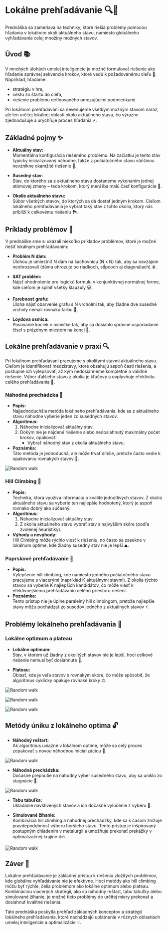 # Lokálne prehľadávanie 🔍🚀

Prednáška sa zameriava na techniky, ktoré riešia problémy pomocou hľadania v lokálnom okolí aktuálneho stavu, namiesto globálneho vyhľadávania celej množiny možných stavov.

## Úvod 📚

V mnohých úlohách umelej inteligencie je možné formulovať riešenie ako hľadanie správnej sekvencie krokov, ktoré vedú k požadovanému cieľu 🎯. Napríklad, hľadáme:
- stratégiu v hre,
- cestu zo štartu do cieľa,
- riešenie problému definovaného omezujúcimi podmienkami.

Pri lokálnom prehľadávaní sa nevenujeme všetkým možným stavom naraz, ale len určitej lokálnej oblasti okolo aktuálneho stavu, čo výrazne zjednodušuje a urýchľuje proces hľadania ⚡.

## Základné pojmy ✨

- **Aktuálny stav:**  
  Momentálna konfigurácia riešeného problému. Na začiatku je tento stav typicky inicializovaný náhodne, takže z počiatočného stavu väčšinou nevznikne okamžité riešenie 🤔.

- **Susedný stav:**  
  Stav, do ktorého sa z aktuálneho stavu dostaneme vykonaním jednej atómovej zmeny – teda krokom, ktorý mení iba malú časť konfigurácie 🔄.

- **Okolie aktuálneho stavu:**  
  Súbor všetkých stavov, do ktorých sa dá dostať jedným krokom. Cieľom lokálneho prehľadávania je vybrať taký stav z tohto okolia, ktorý nás priblíži k celkovému riešeniu 🏞️.

## Príklady problémov 📌

V prednáške sme si ukázali niekoľko príkladov problémov, ktoré je možné riešiť lokálnym prehľadávaním:

- **Problém N dám:**  
  Úlohou je umiestniť N dám na šachovnicu (N x N) tak, aby sa navzájom neohrozovali (dáma ohrozuje po riadkoch, stĺpcoch aj diagonálach) ♛.

- **SAT problém:**  
  Nájsť ohodnotenie pre logickú formulu v konjunktívnej normálnej forme, kde cieľom je splniť všetky klauzuly 💻.

- **Farebnosť grafu:**  
  Úloha nájsť obarvenie grafu s N vrcholmi tak, aby žiadne dve susedné vrcholy nemali rovnakú farbu 🎨.

- **Loydova osmica:**  
  Posúvanie kociek v osmičke tak, aby sa dosiahlo správne usporiadanie čísel s prázdnym miestom na konci 🎲.

## Lokálne prehľadávanie v praxi 🔍

Pri lokálnom prehľadávaní pracujeme s okolitými stavmi aktuálneho stavu. Cieľom je identifikovať medzistavy, ktoré obsahujú aspoň časti riešenia, a postupne ich vylepšovať, až kým nedosiahneme kompletné a validné riešenie. Výber ďalšieho stavu z okolia je kľúčový a ovplyvňuje efektivitu celého prehľadávania 🚀.

### Náhodná prechádzka 🎲

- **Popis:**  
  Najjednoduchšia metóda lokálneho prehľadávania, kde sa z aktuálneho stavu náhodne vyberie jeden zo susedných stavov.
- **Algoritmus:**
  1. Náhodne inicializovať aktuálny stav.
  2. Dokým nie je nájdené riešenie alebo nedosiahnutý maximálny počet krokov, opakovať:
     - Vybrať náhodný stav z okolia aktuálneho stavu.
- **Poznámka:**  
  Táto metóda je jednoduchá, ale môže trvať dlhšie, pretože často vedie k opakovaniu rovnakých stavov 🔄.

![Random walk](../../imgs_for_readme/local_searching/prechadzka.jpeg)


### Hill Climbing 🧗

- **Popis:**  
  Technika, ktorá využíva informáciu o kvalite jednotlivých stavov. Z okolia aktuálneho stavu sa vyberie ten najlepšie hodnotený, ktorý je aspoň rovnako dobrý ako súčasný.
- **Algoritmus:**
  1. Náhodne inicializovať aktuálny stav.
  2. Z okolia aktuálneho stavu vybrať stav s najvyšším skóre (podľa zvolenej heuristiky).
- **Výhody a nevýhody:**  
  Hill Climbing môže rýchlo viesť k riešeniu, no často sa zasekne v lokálnom optime, kde žiadny susedný stav nie je lepší ⛰️.



### Paprskové prehľadávanie 🔦

- **Popis:**  
  Vylepšenie hill climbing, kde namiesto jedného počiatočného stavu pracujeme s viacerými (napríklad K aktuálnymi stavmi). Z okolia týchto stavov sa vyberie K najlepších kandidátov, čo môže viesť k efektívnejšiemu prehľadávaniu celého priestoru riešení.
- **Poznámka:**  
  Tento prístup nie je úplne paralelný hill climbingom, pretože najlepšie stavy môžu pochádzať zo susedov jedného z aktuálnych stavov ⚡.

## Problémy lokálneho prehľadávania 🚧

### Lokálne optimum a plateau

- **Lokálne optimum:**  
  Stav, v ktorom už žiadny z okolitých stavov nie je lepší, hoci celkové riešenie nemusí byť dosiahnuté 🚩.

- **Plateau:**  
  Oblasť, kde je veľa stavov s rovnakým skóre, čo môže spôsobiť, že algoritmus cyklicky opakuje rovnaké kroky ⚖️.

![Random walk](../../imgs_for_readme/local_searching/img1.png)

![Random walk](../../imgs_for_readme/local_searching/img2.jpeg)

![Random walk](../../imgs_for_readme/local_searching/colorgraphs.png)


## Metódy úniku z lokálneho optima 🔓

- **Náhodný reštart:**  
  Ak algoritmus uviazne v lokálnom optime, môže sa celý proces zopakovať s novou náhodnou inicializáciou 🔄.

![Random walk](../../imgs_for_readme/local_searching/restart1.jpeg)


- **Náhodná prechádzka:**  
  Dočasné prepnutie na náhodný výber susedného stavu, aby sa uniklo zo stagnácie 🎲.

![Random walk](../../imgs_for_readme/local_searching/randomprechadzka.jpeg)


- **Tabu tabuľka:**  
  Ukladanie navštívených stavov a ich dočasné vylúčenie z výberu 🚫.

- **Simulované žíhanie:**  
  Kombinácia hill climbing a náhodnej prechádzky, kde sa s časom znižuje pravdepodobnosť výberu horšieho stavu. Tento prístup je inšpirovaný postupným chladením v metalurgii a umožňuje prekonať prekážky v optimalizačnej krajine ❄️🔥.

![Random walk](../../imgs_for_readme/local_searching/zihani.jpeg)


## Záver 🎉

Lokálne prehľadávanie je základný prístup k riešeniu zložitých problémov, kde globálne vyhľadávanie nie je efektívne. Hoci metódy ako hill climbing môžu byť rýchle, čelia problémom ako lokálne optimum alebo plateau. Kombináciou viacerých stratégií, ako sú náhodný reštart, tabu tabuľky alebo simulované žíhanie, je možné tieto problémy do určitej miery prekonať a dosiahnuť kvalitné riešenia.

Táto prednáška poskytla prehľad základných konceptov a stratégií lokálneho prehľadávania, ktoré nachádzajú uplatnenie v rôznych oblastiach umelej inteligencie a optimalizácie 💡.
